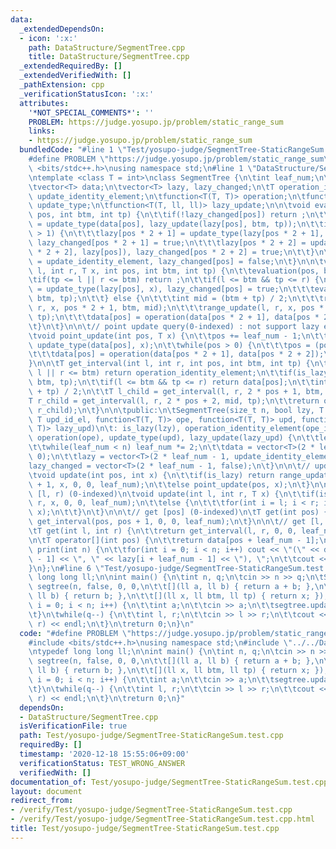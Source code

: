 ```yaml
---
data:
  _extendedDependsOn:
  - icon: ':x:'
    path: DataStructure/SegmentTree.cpp
    title: DataStructure/SegmentTree.cpp
  _extendedRequiredBy: []
  _extendedVerifiedWith: []
  _pathExtension: cpp
  _verificationStatusIcon: ':x:'
  attributes:
    '*NOT_SPECIAL_COMMENTS*': ''
    PROBLEM: https://judge.yosupo.jp/problem/static_range_sum
    links:
    - https://judge.yosupo.jp/problem/static_range_sum
  bundledCode: "#line 1 \"Test/yosupo-judge/SegmentTree-StaticRangeSum.test.cpp\"\n\
    #define PROBLEM \"https://judge.yosupo.jp/problem/static_range_sum\"\n\n#include\
    \ <bits/stdc++.h>\nusing namespace std;\n#line 1 \"DataStructure/SegmentTree.cpp\"\
    \ntemplate <class T = int>\nclass SegmentTree {\n\tint leaf_num;\n\tbool is_lazy;\n\
    \tvector<T> data;\n\tvector<T> lazy, lazy_changed;\n\tT operation_identity_element,\
    \ update_identity_element;\n\tfunction<T(T, T)> operation;\n\tfunction<T(T, T)>\
    \ update_type;\n\tfunction<T(T, ll, ll)> lazy_update;\n\n\tvoid evaluation(int\
    \ pos, int btm, int tp) {\n\t\tif(!lazy_changed[pos]) return ;\n\t\tdata[pos]\
    \ = update_type(data[pos], lazy_update(lazy[pos], btm, tp));\n\t\tif(tp - btm\
    \ > 1) {\n\t\t\tlazy[pos * 2 + 1] = update_type(lazy[pos * 2 + 1], lazy[pos]),\
    \ lazy_changed[pos * 2 + 1] = true;\n\t\t\tlazy[pos * 2 + 2] = update_type(lazy[pos\
    \ * 2 + 2], lazy[pos]), lazy_changed[pos * 2 + 2] = true;\n\t\t}\n\t\tlazy[pos]\
    \ = update_identity_element, lazy_changed[pos] = false;\n\t}\n\n\tvoid range_update(int\
    \ l, int r, T x, int pos, int btm, int tp) {\n\t\tevaluation(pos, btm, tp);\n\t\
    \tif(tp <= l || r <= btm) return ;\n\t\tif(l <= btm && tp <= r) {\n\t\t\tlazy[pos]\
    \ = update_type(lazy[pos], x), lazy_changed[pos] = true;\n\t\t\tevaluation(pos,\
    \ btm, tp);\n\t\t} else {\n\t\t\tint mid = (btm + tp) / 2;\n\t\t\trange_update(l,\
    \ r, x, pos * 2 + 1, btm, mid);\n\t\t\trange_update(l, r, x, pos * 2 + 2, mid,\
    \ tp);\n\t\t\tdata[pos] = operation(data[pos * 2 + 1], data[pos * 2 + 2]);\n\t\
    \t}\n\t}\n\n\t// point update query(0-indexed) : not support lazy evaluation\n\
    \tvoid point_update(int pos, T x) {\n\t\tpos += leaf_num - 1;\n\t\tdata[pos] =\
    \ update_type(data[pos], x);\n\t\twhile(pos > 0) {\n\t\t\tpos = (pos - 1) / 2;\n\
    \t\t\tdata[pos] = operation(data[pos * 2 + 1], data[pos * 2 + 2]);\n\t\t}\n\t\
    }\n\n\tT get_interval(int l, int r, int pos, int btm, int tp) {\n\t\tif(tp <=\
    \ l || r <= btm) return operation_identity_element;\n\t\tif(is_lazy) evaluation(pos,\
    \ btm, tp);\n\t\tif(l <= btm && tp <= r) return data[pos];\n\t\tint mid = (btm\
    \ + tp) / 2;\n\t\tT l_child = get_interval(l, r, 2 * pos + 1, btm, mid);\n\t\t\
    T r_child = get_interval(l, r, 2 * pos + 2, mid, tp);\n\t\treturn operation(l_child,\
    \ r_child);\n\t}\n\n\tpublic:\n\tSegmentTree(size_t n, bool lzy, T ope_id_el,\
    \ T upd_id_el, function<T(T, T)> ope, function<T(T, T)> upd, function<T(T, T,\
    \ T)> lazy_upd)\n\t: is_lazy(lzy), operation_identity_element(ope_id_el), update_identity_element(upd_id_el),\
    \ operation(ope), update_type(upd), lazy_update(lazy_upd) {\n\t\tleaf_num = 1;\n\
    \t\twhile(leaf_num < n) leaf_num *= 2;\n\t\tdata = vector<T>(2 * leaf_num - 1,\
    \ 0);\n\t\tlazy = vector<T>(2 * leaf_num - 1, update_identity_element);\n\t\t\
    lazy_changed = vector<T>(2 * leaf_num - 1, false);\n\t}\n\n\t// update [pos] (0-indexed)\n\
    \tvoid update(int pos, int x) {\n\t\tif(is_lazy) return range_update(pos, pos\
    \ + 1, x, 0, 0, leaf_num);\n\t\telse point_update(pos, x);\n\t}\n\n\t// update\
    \ [l, r) (0-indexed)\n\tvoid update(int l, int r, T x) {\n\t\tif(is_lazy) range_update(l,\
    \ r, x, 0, 0, leaf_num);\n\t\telse {\n\t\t\tfor(int i = l; i < r; i++) point_update(i,\
    \ x);\n\t\t}\n\t}\n\n\t// get [pos] (0-indexed)\n\tT get(int pos) {\n\t\treturn\
    \ get_interval(pos, pos + 1, 0, 0, leaf_num);\n\t}\n\n\t// get [l, r) (0-indexed)\n\
    \tT get(int l, int r) {\n\t\treturn get_interval(l, r, 0, 0, leaf_num);\n\t}\n\
    \n\tT operator[](int pos) {\n\t\treturn data[pos + leaf_num - 1];\n\t}\n\n\tvoid\
    \ print(int n) {\n\t\tfor(int i = 0; i < n; i++) cout << \"(\" << data[i + leaf_num\
    \ - 1] << \", \" << lazy[i + leaf_num - 1] << \"), \";\n\t\tcout << endl;\n\t\
    }\n};\n#line 6 \"Test/yosupo-judge/SegmentTree-StaticRangeSum.test.cpp\"\ntypedef\
    \ long long ll;\n\nint main() {\n\tint n, q;\n\tcin >> n >> q;\n\tSegmentTree<ll>\
    \ segtree(n, false, 0, 0,\n\t\t[](ll a, ll b) { return a + b; },\n\t\t[](ll a,\
    \ ll b) { return b; },\n\t\t[](ll x, ll btm, ll tp) { return x; });\n\tfor(int\
    \ i = 0; i < n; i++) {\n\t\tint a;\n\t\tcin >> a;\n\t\tsegtree.update(i, a);\n\
    \t}\n\twhile(q--) {\n\t\tint l, r;\n\t\tcin >> l >> r;\n\t\tcout << segtree.get(l,\
    \ r) << endl;\n\t}\n\treturn 0;\n}\n"
  code: "#define PROBLEM \"https://judge.yosupo.jp/problem/static_range_sum\"\n\n\
    #include <bits/stdc++.h>\nusing namespace std;\n#include \"../../DataStructure/SegmentTree.cpp\"\
    \ntypedef long long ll;\n\nint main() {\n\tint n, q;\n\tcin >> n >> q;\n\tSegmentTree<ll>\
    \ segtree(n, false, 0, 0,\n\t\t[](ll a, ll b) { return a + b; },\n\t\t[](ll a,\
    \ ll b) { return b; },\n\t\t[](ll x, ll btm, ll tp) { return x; });\n\tfor(int\
    \ i = 0; i < n; i++) {\n\t\tint a;\n\t\tcin >> a;\n\t\tsegtree.update(i, a);\n\
    \t}\n\twhile(q--) {\n\t\tint l, r;\n\t\tcin >> l >> r;\n\t\tcout << segtree.get(l,\
    \ r) << endl;\n\t}\n\treturn 0;\n}"
  dependsOn:
  - DataStructure/SegmentTree.cpp
  isVerificationFile: true
  path: Test/yosupo-judge/SegmentTree-StaticRangeSum.test.cpp
  requiredBy: []
  timestamp: '2020-12-18 15:55:06+09:00'
  verificationStatus: TEST_WRONG_ANSWER
  verifiedWith: []
documentation_of: Test/yosupo-judge/SegmentTree-StaticRangeSum.test.cpp
layout: document
redirect_from:
- /verify/Test/yosupo-judge/SegmentTree-StaticRangeSum.test.cpp
- /verify/Test/yosupo-judge/SegmentTree-StaticRangeSum.test.cpp.html
title: Test/yosupo-judge/SegmentTree-StaticRangeSum.test.cpp
---
```


